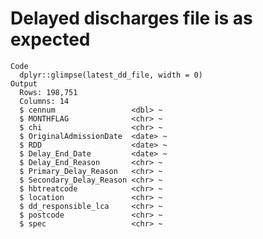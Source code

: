 # Delayed discharges file is as expected

    Code
      dplyr::glimpse(latest_dd_file, width = 0)
    Output
      Rows: 198,751
      Columns: 14
      $ cennum                 <dbl> ~
      $ MONTHFLAG              <chr> ~
      $ chi                    <chr> ~
      $ OriginalAdmissionDate  <date> ~
      $ RDD                    <date> ~
      $ Delay_End_Date         <date> ~
      $ Delay_End_Reason       <chr> ~
      $ Primary_Delay_Reason   <chr> ~
      $ Secondary_Delay_Reason <chr> ~
      $ hbtreatcode            <chr> ~
      $ location               <chr> ~
      $ dd_responsible_lca     <chr> ~
      $ postcode               <chr> ~
      $ spec                   <chr> ~

